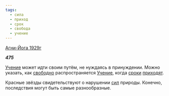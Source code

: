 ```yaml
---
tags:
  - сила
  - приход
  - срок
  - свобода
  - учение
---
```

[Агни-Йога 1929г](https://127.0.0.1:4002/agni/1929)

___475___

[Учение](../../../tags/#учение) может идти своим путём, не нуждаясь в принуждении. Можно указать, как [свободно](../../../tags/#свобода) распространяется [Учение](../../../tags/#учение), когда [сроки](../../../tags/#срок) [приходят](../../../tags/#приход).   

Красные звёзды свидетельствуют о нарушении [сил](../../../tags/#сила) природы. Конечно, последствия могут быть самые разнообразные.